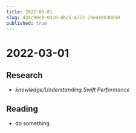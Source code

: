 ```yaml
---
title: 2022-03-01
slug: d34c99c8-0328-8bc5-a772-29e448030d50
published: true
---
```


# 2022-03-01

## Research

* *knowledge/Understanding Swift Performance*

## Reading

* do something
